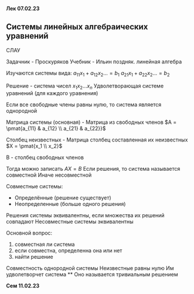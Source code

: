 

**Лек 07.02.23**

## Системы линейных алгебраических уравнений 
СЛАУ

Задачник - Проскуряков
Учебник - Ильин поздняк. линейная алгебра

Изучаются системы вида:
$a_{11} x_1 + a_{12} x_2 ... = b_1$
$a_{21} x_1 + a_{22} x_2 ... = b_2$

Решение - система чисел $x_1 x_2 ... x_n$
Удволетворающая системе уравнений (для каждого уравнения)

Если все свободные члены равны нулю, то система является однородной

Матрица системы (основная) - Матрица из свободных членов
$A = \pmat{a_{11} & a_{12} \\ a_{21} & a_{22}}$

Столбец неизвестных - Матрица столбец составленная их неизвестных
$X = \pmat{x_1 \\ x_2}$

B - столбец свободных членов

Тогда можно записать
$A X = B$
Если решения, то система называется совместной 
Иначе несовместной 

Совместные системы:
- Определённые (решение существует)
- Неопределенные (больше одного решения)

Решения системы эквивалентны, если множества их решений совпадают
Несовместные системы эквивалентны

Основной вопрос:
1) совместная ли система
2) если совместна, определенна она или нет
3) найти решение 

Совместность однородной системы
Неизвестные равны нулю
Им удволетворчет система **
Оно называется тривиальным решением

**Сем 11.02.23**


